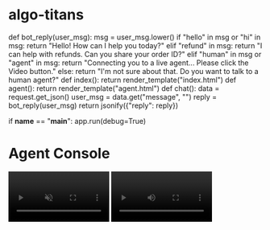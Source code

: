 # algo-titans
def bot_reply(user_msg):
    msg = user_msg.lower()
    if "hello" in msg or "hi" in msg:
        return "Hello! How can I help you today?"
    elif "refund" in msg:
        return "I can help with refunds. Can you share your order ID?"
    elif "human" in msg or "agent" in msg:
        return "Connecting you to a live agent... Please click the Video button."
    else:
        return "I'm not sure about that. Do you want to talk to a human agent?"
def index():
    return render_template("index.html")
  def agent():
    return render_template("agent.html")
def chat():
    data = request.get_json()
    user_msg = data.get("message", "")
    reply = bot_reply(user_msg)
    return jsonify({"reply": reply})

if __name__ == "__main__":
    app.run(debug=True)
<!DOCTYPE html>
<html>
<head>
  <title>Support Agent</title>
  <script src="https://cdn.jsdelivr.net/npm/peerjs@1.5.2/dist/peerjs.min.js"></script>
</head>
<body>
  <h1>Agent Console</h1>

  <video id="myVideo" autoplay playsinline muted width="200"></video>
  <video id="remoteVideo" autoplay playsinline width="200"></video>

  <script src="/static/script.js"></script>
  <script>
    setupAgent();
  </script>
</body>
</html
